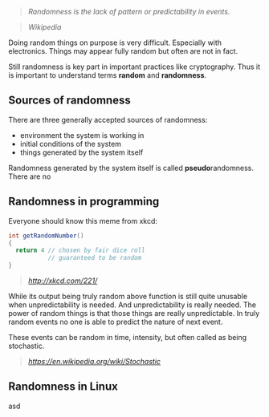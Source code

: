 > _Randomness is the lack of pattern or predictability in events._

> _Wikipedia_

Doing random things on purpose is very difficult. Especially with electronics. Things
may appear fully random but often are not in fact.

Still randomness is key part in important practices like cryptography. Thus it is
important to understand terms **random** and **randomness**.

Sources of randomness
---

There are three generally accepted sources of randomness:
* environment the system is working in
* initial conditions of the system
* things generated by the system itself

Randomness generated by the system itself is called **pseudo**randomness. There are no 

Randomness in programming
---

Everyone should know this meme from xkcd:

```java
int getRandomNumber()
{
  return 4 // chosen by fair dice roll
           // guaranteed to be random
}
```
> _http://xkcd.com/221/_

While its output being truly random above function is still quite unusable when
unpredictability is needed. And unpredictability is really needed. The power of random
things is that those things are really unpredictable. In truly random events no one
is able to predict the nature of next event.

These events can be random in time, intensity, but often called as being stochastic.

> _https://en.wikipedia.org/wiki/Stochastic_

Randomness in Linux
---

asd
